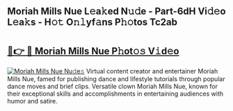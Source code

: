 ## Moriah Mills Nue L𝚎a𝚔ed N𝚞𝚍e - Part-6dH Vi𝚍𝚎o L𝚎a𝚔s - H𝚘𝚝 O𝚗𝚕yf𝚊ns P𝚑𝚘tos Tc2ab

# <h2><a href="http://kfbaqh.oniu.top/?m=Moriah+Mills+Nue">🔗👉 🔴 Moriah Mills Nue P𝚑ot𝚘𝚜 V𝚒d𝚎o</a></h2>

[![Moriah Mills Nue Nu𝚍e𝚜](https://i.imgur.com/0qMVB7G.gif)](http://kfbaqh.oniu.top/?m=Moriah+Mills+Nue)
Virtual content creator and entertainer Moriah Mills Nue, famed for publishing dance and lifestyle tutorials through popular dance moves and brief clips. Versatile clown Moriah Mills Nue, known for their exceptional skills and accomplishments in entertaining audiences with humor and satire.  

